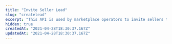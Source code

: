 ```yaml
---
title: "Invite Seller Lead"
slug: "createlead"
excerpt: "This API is used by marketplace operators to invite sellers to join the Seller Portal. The request sends an email to the seller, inviting sellers to activate their store on Seller Portal. The invitation's link in the email is unique per user, and available for only seven days for the seller to click and begin activating their store on Seller Portal. \n\n The e-mail template is completely customizable. All e-mail templates that Seller Portal sends to seller leads can be found and edited in the marketplace's Admin, on the Message Center tab."
hidden: true
createdAt: "2021-04-28T18:30:37.167Z"
updatedAt: "2021-04-28T18:30:37.167Z"
---
```

